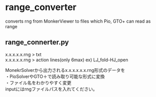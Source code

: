 # range_converter
converts rng from MonkerViewer to files which Pio, GTO+ can read as range   
## range_connerter.py
x.x.x.x.x.rng > txt   
x.x.x.x.x.rng > action lines(only 6max) ex) LJ_fold-HJ_open  
  
MonekrSolverから出力されるx.x.x.x.x.x.rng形式のデータを   
・PioSolverやGTO＋で読み取り可能な形式に変換    
・ファイル名をわかりやすく変更   
inputにはrngファイルパスを入れてください。
